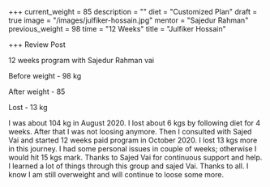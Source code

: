 +++
current_weight = 85
description = ""
diet = "Customized Plan"
draft = true
image = "/images/julfiker-hossain.jpg"
mentor = "Sajedur Rahman"
previous_weight = 98
time = "12 Weeks"
title = "Julfiker Hossain"

+++
Review Post

12 weeks program with Sajedur Rahman vai

Before weight - 98 kg

After weight - 85

Lost - 13 kg

I was about 104 kg in August 2020. I lost about 6 kgs by following diet for 4 weeks. After that I was not loosing anymore. Then I consulted with Sajed Vai and started 12 weeks paid program in October 2020. I lost 13 kgs more in this journey. I had some personal issues in couple of weeks; otherwise I would hit 15 kgs mark. Thanks to Sajed Vai for continuous support and help. I learned a lot of things through this group and sajed Vai. Thanks to all. I know I am still overweight and will continue to loose some more.